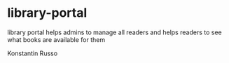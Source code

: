 # library-portal
library portal helps admins to manage all readers and helps readers to see what books are available for them

Konstantin Russo
